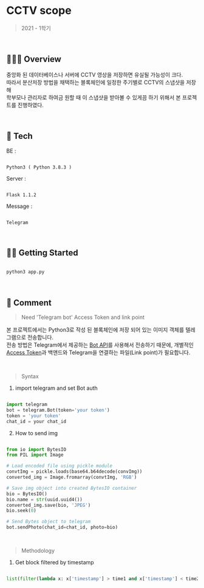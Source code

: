 # CCTV scope
> 2021 - 1학기  

<br/>

## 👨🏻‍💻 Overview  
중앙화 된 데이터베이스나 서버에 CCTV 영상을 저장하면 유실될 가능성이 크다.  
따라서 분산저장 방법을 채택하는 블록체인에 일정한 주기별로 CCTV의 스냅샷을 저장해  
학부모나 관리자로 하여금 원할 때 이 스냅샷을 받아볼 수 있게끔 하기 위해서 본 프로젝트를 진행하였다.  

<br/>

## 🔧 Tech

BE :
```

Python3 ( Python 3.8.3 )

```

Server : 
```

Flask 1.1.2

```

Message :
```

Telegram

```

<br/>


## 🏃‍♂️ Getting Started

~~~bash

python3 app.py

~~~  

<br/> 


## 📖 Comment  

> Need 'Telegram bot' Access Token and link point  

본 프로젝트에서는 Python3로 작성 된 블록체인에 저장 되어 있는 이미지 객체를 텔레그램으로 전송합니다.  
전송 방법은 Telegram에서 제공하는 [Bot API](https://core.telegram.org/bots)를 사용해서 전송하기 때문에, 개별적인 [Access Token](https://gabrielkim.tistory.com/entry/Telegram-Bot-Token-%EB%B0%8F-Chat-Id-%EC%96%BB%EA%B8%B0)과 백앤드와 Telegram을 연결하는 파일(Link point)가 필요합니다.  

<br/>

> Syntax


1. import telegram and set Bot auth
~~~python

import telegram
bot = telegram.Bot(token='your token')
token = 'your token'
chat_id = your chat_id

~~~


2. How to send img

~~~python

from io import BytesIO
from PIL import Image

# Load encoded file using pickle module
convtImg = pickle.loads(base64.b64decode(convImg))
converted_img = Image.fromarray(convtImg, 'RGB')

# Save img object into created BytesIO container
bio = BytesIO()
bio.name = str(uuid.uuid4())
converted_img.save(bio, 'JPEG')
bio.seek(0)

# Send Bytes object to telegram
bot.sendPhoto(chat_id=chat_id, photo=bio)

~~~

<br />  

> Methodology

1. Get block filtered by timestamp

~~~python

list(filter(lambda x: x['timestamp'] > time1 and x['timestamp'] < time2, blockchain.chain))

~~~